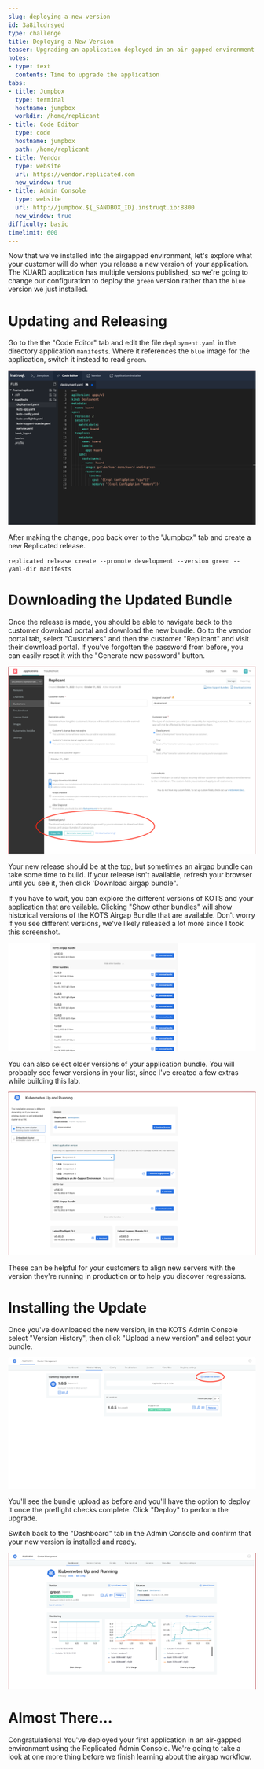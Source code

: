 ```yaml
---
slug: deploying-a-new-version
id: 3a8ilcdrsyed
type: challenge
title: Deploying a New Version
teaser: Upgrading an application deployed in an air-gapped environment
notes:
- type: text
  contents: Time to upgrade the application
tabs:
- title: Jumpbox
  type: terminal
  hostname: jumpbox
  workdir: /home/replicant
- title: Code Editor
  type: code
  hostname: jumpbox
  path: /home/replicant
- title: Vendor
  type: website
  url: https://vendor.replicated.com
  new_window: true
- title: Admin Console
  type: website
  url: http://jumpbox.${_SANDBOX_ID}.instruqt.io:8800
  new_window: true
difficulty: basic
timelimit: 600
---
```


Now that we've installed into the airgapped environment, let's explore
what your customer will do when you release a new version of your
application. The KUARD application has multiple versions published, so
we're going to change our configuration to deploy the `green` version
rather than the `blue` version we just installed.

Updating and Releasing
======================

Go to the the "Code Editor" tab and edit the file `deployment.yaml` in
the directory application `manifests`. Where it references the `blue` image for
the application, switch it instead to read `green`.

![Editing the Deployment](../assets/editing-the-deployment.png)

After making the change, pop back over to the "Jumpbox" tab and create a
new Replicated release.

```shell
replicated release create --promote development --version green --yaml-dir manifests
```

Downloading the Updated Bundle
==============================

Once the release is made, you should be able to navigate back to the
customer download portal and download the new bundle. Go to the vendor
portal tab, select "Customers" and then the customer "Replicant" and
visit their download portal. If you've forgotten the password from before,
you can easily reset it with the "Generate new password" button.

![Customer Download Portal Section](../assets/airgap-customer-portal.png)

Your new release should be at the top, but sometimes an airgap bundle can
take some time to build. If your release isn't available, refresh your browser
until you see it, then click 'Download airgap bundle".

If you have to wait, you can explore the different versions of KOTS and your
application that are vailable. Clicking "Show other bundles" will show
historical versions of the KOTS Airgap Bundle that are available. Don't
worry if you see different versions, we've likely released a lot more
since I took this screenshot.

![Older Versios of the KOTS Airgap Bundle](../assets/download-portal-older-kots-bundles.png)

You can also select older versions of your application bundle. You will
probably see fewer versions in your list, since I've created a few extras
while building this lab.

![Older Versios of Application](../assets/download-portal-older-versions.png)

These can be helpful for your customers to align new servers with the version
they're running in production or to help you discover regressions.

Installing the Update
=====================

Once you've downloaded the new version, in the KOTS Admin Console
select "Version History", then click "Upload a new version" and
select your bundle.

![Uploading a new Version](../assets/airgap-new-upload.png)

You'll see the bundle upload as before and you'll have the option to deploy
it once the preflight checks complete. Click "Deploy" to perform the
upgrade.

Switch back to the "Dashboard" tab in the Admin Console and confirm that
your new version is installed and ready.

![New Version "green" Running](../assets/updated-and-ready.png)

Almost There...
===============

Congratulations! You've deployed your first application in an air-gapped
environment using the Replicated Admin Console. We're going to take a
look at one more thing before we finish learning about the airgap
workflow.
